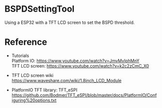 # BSPDSettingTool

Using a ESP32 with a TFT LCD screen to set the BSPD threshold.
  
# Reference

- Tutorials <br>
Platform IO: https://www.youtube.com/watch?v=JmvMvIphMnY <br>
TFT LCD screen:  https://www.youtube.com/watch?v=k2c2zCmC_X0

- TFT LCD screen wiki <br>
https://www.waveshare.com/wiki/1.8inch_LCD_Module

- PlatformIO TFT library: TFT_eSPI <br>
https://github.com/Bodmer/TFT_eSPI/blob/master/docs/PlatformIO/Configuring%20options.txt
